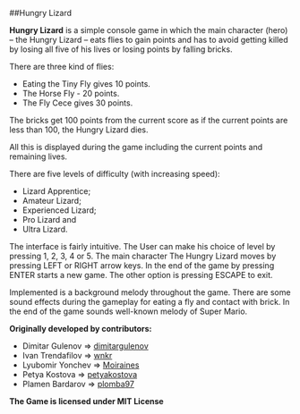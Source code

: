 ##Hungry Lizard

**Hungry Lizard** is a simple console game in which the main character (hero) – the Hungry Lizard – eats flies to gain points and has to avoid getting killed by losing all five of his lives or losing points by falling bricks. 

There are three kind of flies:
* Eating the Tiny Fly gives 10 points. 
* The Horse Fly - 20 points.
* The Fly Cece gives 30 points. 

The bricks get 100 points from the current score as if the current points are less than 100, the Hungry Lizard dies. 

All this is displayed during the game including the current points and remaining lives. 

There are five levels of difficulty (with increasing speed): 
* Lizard Apprentice;
* Amateur Lizard; 
* Experienced Lizard; 
* Pro Lizard and 
* Ultra Lizard.  

The interface is fairly intuitive. The User can make his choice of level by pressing 1, 2, 3, 4 or 5. The main character The Hungry Lizard moves by pressing LEFT or RIGHT arrow keys. In the end of the game by pressing ENTER starts a new game. The other option is pressing ESCAPE to exit. 

Implemented is a background melody throughout the game. There are some sound effects during the gameplay for eating a fly and contact with brick. In the end of the game sounds well-known melody of Super Mario.

**Originally developed by contributors:**
* Dimitar Gulenov => [dimitargulenov](https://github.com/dimitargulenov)
* Ivan Trendafilov => [wnkr](https://github.com/wnkr)
* Lyubomir Yonchev => [Moiraines](https://github.com/Moiraines)
* Petya Kostova => [petyakostova](https://github.com/petyakostova)
* Plamen Bardarov => [plomba97](https://github.com/plomba97)

**The Game is licensed under MIT License**